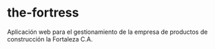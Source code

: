 # the-fortress
Aplicación web para el gestionamiento de la empresa de productos de construcción la Fortaleza C.A.
